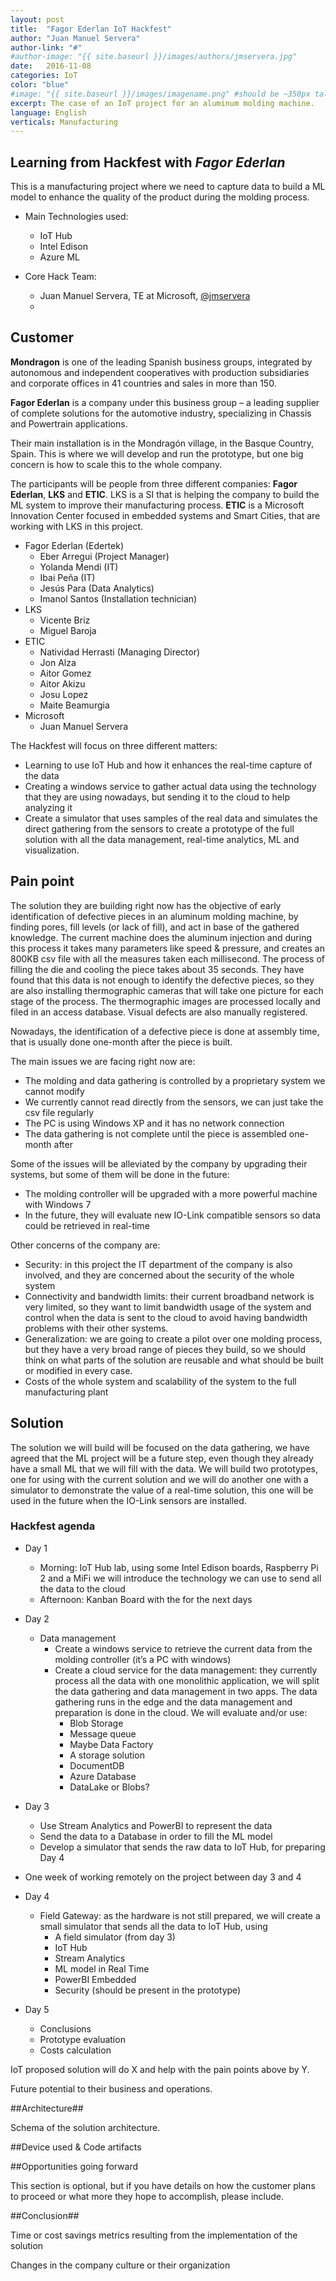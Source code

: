 ```yaml
---
layout: post
title:  "Fagor Ederlan IoT Hackfest"
author: "Juan Manuel Servera"
author-link: "#"
#author-image: "{{ site.baseurl }}/images/authors/jmservera.jpg"
date:   2016-11-08
categories: IoT
color: "blue"
#image: "{{ site.baseurl }}/images/imagename.png" #should be ~350px tall
excerpt: The case of an IoT project for an aluminum molding machine.
language: English
verticals: Manufacturing
---
```


## Learning from Hackfest with *Fagor Ederlan* ##

This is a manufacturing project where we need to capture data to build a ML model to enhance the quality of the product during the molding process.

- Main Technologies used:
    * IoT Hub
    * Intel Edison
    * Azure ML

- Core Hack Team: 
    * Juan Manuel Servera, TE at Microsoft, [@jmservera](http://twitter.com/jmservera)
    * 
 
## Customer ##
**Mondragon** is one of the leading Spanish business groups, integrated by autonomous and independent cooperatives with production subsidiaries and corporate offices in 41 countries and sales in more than 150.

**Fagor Ederlan** is a company under this business group – a leading supplier of complete solutions for the automotive industry, specializing in Chassis and Powertrain applications.

Their main installation is in the Mondragón village, in the Basque Country, Spain. This is where we will develop and run the prototype, but one big concern is how to scale this to the whole company.


The participants will be people from three different companies: **Fagor Ederlan**, **LKS** and **ETIC**. LKS is a SI that is helping the company to build the ML system to improve their manufacturing process.
**ETIC** is a Microsoft Innovation Center focused in embedded systems and Smart Cities, that are working with LKS in this project.

- Fagor Ederlan (Edertek)
    - Eber Arregui (Project Manager)
    - Yolanda Mendi (IT)
    - Ibai Peña (IT)
    - Jesús Para (Data Analytics)
    - Imanol Santos (Installation technician)
- LKS
    - Vicente Briz
    - Miguel Baroja
- ETIC
    - Natividad Herrasti (Managing Director)
    - Jon Alza
    - Aitor Gomez
    - Aitor Akizu 
    - Josu Lopez 
    - Maite Beamurgia 
 - Microsoft
    - Juan Manuel Servera

The Hackfest will focus on three different matters:
- Learning to use IoT Hub and how it enhances the real-time capture of the data
- Creating a windows service to gather actual data using the technology that they are using nowadays, but sending it to the cloud to help analyzing it
- Create a simulator that uses samples of the real data and simulates the direct gathering from the sensors to create a prototype of the full solution with all the 
data management, real-time analytics, ML and visualization.
 
## Pain point ##

The solution they are building right now has the objective of early identification of defective pieces in an aluminum molding machine, by finding pores, fill levels (or lack of fill), and act in base of the gathered knowledge.
The current machine does the aluminum injection and during this process it takes many parameters like speed & pressure, and creates an 800KB csv file with all the measures taken each millisecond. The process of filling the die and cooling the piece takes about 35 seconds. They have found that this data is not enough to identify the defective pieces, so they are also installing thermographic cameras that will take one picture for each stage of the process. The thermographic images are processed locally and filed in an access database.
Visual defects are also manually registered.

Nowadays, the identification of a defective piece is done at assembly time, that is usually done one-month after the piece is built.

The main issues we are facing right now are:
- The molding and data gathering is controlled by a proprietary system we cannot modify
- We currently cannot read directly from the sensors, we can just take the csv file regularly
- The PC is using Windows XP and it has no network connection
- The data gathering is not complete until the piece is assembled one-month after

Some of the issues will be alleviated by the company by upgrading their systems, but some of them will be done in the future:
- The molding controller will be upgraded with a more powerful machine with Windows 7
- In the future, they will evaluate new IO-Link compatible sensors so data could be retrieved in real-time

Other concerns of the company are:
- Security: in this project the IT department of the company is also involved, and they are concerned about the security of the whole system
- Connectivity and bandwidth limits: their current broadband network is very limited, so they want to limit bandwidth usage of the system and control when the data is sent to the cloud to avoid having bandwidth problems with their other systems.
- Generalization: we are going to create a pilot over one molding process, but they have a very broad range of pieces they build, so we should think on what parts of the solution are reusable and what should be built or modified in every case.
- Costs of the whole system and scalability of the system to the full manufacturing plant
 
## Solution ##

The solution we will build will be focused on the data gathering, we have agreed that the ML project will be a future step, even though they already have a small ML that we will fill with the data.
We will build two prototypes, one for using with the current solution and we will do another one with a simulator to demonstrate the value of a real-time solution, this one will be used in the future when the IO-Link sensors are installed.


### Hackfest agenda ###

* Day 1
    * Morning: IoT Hub lab, using some Intel Edison boards, Raspberry Pi 2 and a MiFi we will introduce the technology we can use to send all the data to the cloud
    * Afternoon: Kanban Board with the for the next days
* Day 2
    * Data management
        * Create a windows service to retrieve the current data from the molding controller (it’s a PC with windows)
        * Create a cloud service for the data management: they currently process all the data with one monolithic application, we will split the data gathering and data management in two apps. The data gathering runs in the edge and the data management and preparation is done in the cloud. We will evaluate and/or use:
            * Blob Storage
            * Message queue
            * Maybe Data Factory
            * A storage solution
            * DocumentDB
            * Azure Database
            * DataLake or Blobs?
* Day 3
    * Use Stream Analytics and PowerBI to represent the data
    * Send the data to a Database in order to fill the ML model
    * Develop a simulator that sends the raw data to IoT Hub, for preparing Day 4

* One week of working remotely on the project between day 3 and 4 

* Day 4
    * Field Gateway: as the hardware is not still prepared, we will create a small simulator that sends all the data to IoT Hub, using
        * A field simulator (from day 3)
        * IoT Hub
        * Stream Analytics
        * ML model in Real Time
        * PowerBI Embedded
        * Security (should be present in the prototype)
* Day 5
    * Conclusions
    * Prototype evaluation
    * Costs calculation


IoT proposed solution will do X and help with the pain points above by Y.

Future potential to their business and operations.

##Architecture##

Schema of the solution architecture.

##Device used & Code artifacts

##Opportunities going forward

This section is optional, but if you have details on how the customer plans to proceed or what more they hope to accomplish, please include.

##Conclusion##

Time or cost savings metrics resulting from the implementation of the solution

Changes in the company culture or their organization
